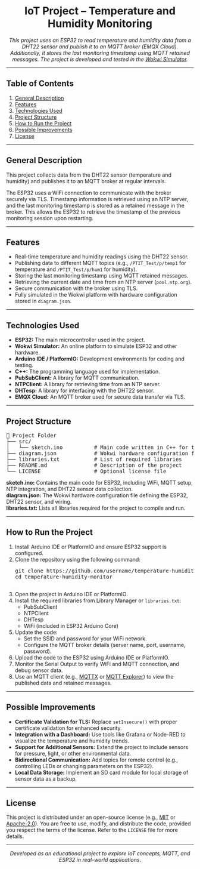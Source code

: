 <h1 align="center">IoT Project – Temperature and Humidity Monitoring</h1>

<p align="center">
  <i>This project uses an ESP32 to read temperature and humidity data from a DHT22 sensor and publish it to an MQTT broker (EMQX Cloud). Additionally, it stores the last monitoring timestamp using MQTT retained messages. The project is developed and tested in the <a href="https://wokwi.com">Wokwi Simulator</a>.</i>
</p>

---

<h2>Table of Contents</h2>
<ol>
  <li><a href="#general-description">General Description</a></li>
  <li><a href="#features">Features</a></li>
  <li><a href="#technologies-used">Technologies Used</a></li>
  <li><a href="#project-structure">Project Structure</a></li>
  <li><a href="#how-to-run-the-project">How to Run the Project</a></li>
  <li><a href="#possible-improvements">Possible Improvements</a></li>
  <li><a href="#license">License</a></li>
</ol>

---

<h2 id="general-description">General Description</h2>
<p>
  This project collects data from the DHT22 sensor (temperature and humidity) and publishes it to an MQTT broker at regular intervals.
</p>
<p>
  The ESP32 uses a WiFi connection to communicate with the broker securely via TLS. Timestamp information is retrieved using an NTP server, and the last monitoring timestamp is stored as a retained message in the broker. This allows the ESP32 to retrieve the timestamp of the previous monitoring session upon restarting.
</p>

---

<h2 id="features">Features</h2>
<ul>
  <li>Real-time temperature and humidity readings using the DHT22 sensor.</li>
  <li>Publishing data to different MQTT topics (e.g., <code>/PTIT_Test/p/temp1</code> for temperature and <code>/PTIT_Test/p/hum1</code> for humidity).</li>
  <li>Storing the last monitoring timestamp using MQTT retained messages.</li>
  <li>Retrieving the current date and time from an NTP server (<code>pool.ntp.org</code>).</li>
  <li>Secure communication with the broker using TLS.</li>
  <li>Fully simulated in the Wokwi platform with hardware configuration stored in <code>diagram.json</code>.</li>
</ul>

---

<h2 id="technologies-used">Technologies Used</h2>
<ul>
  <li><strong>ESP32:</strong> The main microcontroller used in the project.</li>
  <li><strong>Wokwi Simulator:</strong> An online platform to simulate ESP32 and other hardware.</li>
  <li><strong>Arduino IDE / PlatformIO:</strong> Development environments for coding and testing.</li>
  <li><strong>C++:</strong> The programming language used for implementation.</li>
  <li><strong>PubSubClient:</strong> A library for MQTT communication.</li>
  <li><strong>NTPClient:</strong> A library for retrieving time from an NTP server.</li>
  <li><strong>DHTesp:</strong> A library for interfacing with the DHT22 sensor.</li>
  <li><strong>EMQX Cloud:</strong> An MQTT broker used for secure data transfer via TLS.</li>
</ul>

---

<h2 id="project-structure">Project Structure</h2>
<pre>
📂 Project Folder
├── src/
│   └── sketch.ino          # Main code written in C++ for the ESP32
├── diagram.json            # Wokwi hardware configuration file
├── libraries.txt           # List of required libraries
├── README.md               # Description of the project
└── LICENSE                 # Optional license file
</pre>
<p>
  <strong>sketch.ino:</strong> Contains the main code for ESP32, including WiFi, MQTT setup, NTP integration, and DHT22 sensor data collection.<br>
  <strong>diagram.json:</strong> The Wokwi hardware configuration file defining the ESP32, DHT22 sensor, and wiring.<br>
  <strong>libraries.txt:</strong> Lists all libraries required for the project to compile and run.
</p>

---

<h2 id="how-to-run-the-project">How to Run the Project</h2>
<ol>
  <li>Install Arduino IDE or PlatformIO and ensure ESP32 support is configured.</li>
  <li>Clone the repository using the following command:
    <pre>
git clone https://github.com/username/temperature-humidity-monitor.git
cd temperature-humidity-monitor
    </pre>
  </li>
  <li>Open the project in Arduino IDE or PlatformIO.</li>
  <li>Install the required libraries from Library Manager or <code>libraries.txt</code>:
    <ul>
      <li>PubSubClient</li>
      <li>NTPClient</li>
      <li>DHTesp</li>
      <li>WiFi (included in ESP32 Arduino Core)</li>
    </ul>
  </li>
  <li>Update the code:
    <ul>
      <li>Set the SSID and password for your WiFi network.</li>
      <li>Configure the MQTT broker details (server name, port, username, password).</li>
    </ul>
  </li>
  <li>Upload the code to the ESP32 using Arduino IDE or PlatformIO.</li>
  <li>Monitor the Serial Output to verify WiFi and MQTT connection, and debug sensor data.</li>
  <li>Use an MQTT client (e.g., <a href="https://mqttx.app/">MQTTX</a> or <a href="http://mqtt-explorer.com/">MQTT Explorer</a>) to view the published data and retained messages.</li>
</ol>

---

<h2 id="possible-improvements">Possible Improvements</h2>
<ul>
  <li><strong>Certificate Validation for TLS:</strong> Replace <code>setInsecure()</code> with proper certificate validation for enhanced security.</li>
  <li><strong>Integration with a Dashboard:</strong> Use tools like Grafana or Node-RED to visualize the temperature and humidity trends.</li>
  <li><strong>Support for Additional Sensors:</strong> Extend the project to include sensors for pressure, light, or other environmental data.</li>
  <li><strong>Bidirectional Communication:</strong> Add topics for remote control (e.g., controlling LEDs or changing parameters on the ESP32).</li>
  <li><strong>Local Data Storage:</strong> Implement an SD card module for local storage of sensor data as a backup.</li>
</ul>

---

<h2 id="license">License</h2>
<p>
  This project is distributed under an open-source license (e.g., <a href="https://choosealicense.com/licenses/mit/">MIT</a> or <a href="https://choosealicense.com/licenses/apache-2.0/">Apache-2.0</a>). You are free to use, modify, and distribute the code, provided you respect the terms of the license. Refer to the <code>LICENSE</code> file for more details.
</p>

---

<p align="center"><i>Developed as an educational project to explore IoT concepts, MQTT, and ESP32 in real-world applications.</i></p>